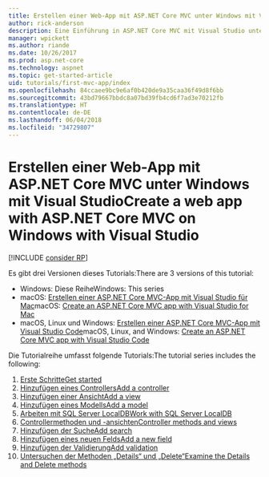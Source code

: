 ```yaml
---
title: Erstellen einer Web-App mit ASP.NET Core MVC unter Windows mit Visual Studio
author: rick-anderson
description: Eine Einführung in ASP.NET Core MVC mit Visual Studio unter Windows finden Sie im Inhaltsverzeichnis.
manager: wpickett
ms.author: riande
ms.date: 10/26/2017
ms.prod: asp.net-core
ms.technology: aspnet
ms.topic: get-started-article
uid: tutorials/first-mvc-app/index
ms.openlocfilehash: 84ccaee9bc9e6af0b420de9a35caa36f49d8f6bb
ms.sourcegitcommit: 43bd79667bbdc8a07bd39fb4cd6f7ad3e70212fb
ms.translationtype: HT
ms.contentlocale: de-DE
ms.lasthandoff: 06/04/2018
ms.locfileid: "34729807"
---
```

# <a name="create-a-web-app-with-aspnet-core-mvc-on-windows-with-visual-studio"></a><span data-ttu-id="24cb0-103">Erstellen einer Web-App mit ASP.NET Core MVC unter Windows mit Visual Studio</span><span class="sxs-lookup"><span data-stu-id="24cb0-103">Create a web app with ASP.NET Core MVC on Windows with Visual Studio</span></span>

[!INCLUDE [consider RP](~/includes/razor.md)]

<span data-ttu-id="24cb0-104">Es gibt drei Versionen dieses Tutorials:</span><span class="sxs-lookup"><span data-stu-id="24cb0-104">There are 3 versions of this tutorial:</span></span>

* <span data-ttu-id="24cb0-105">Windows: Diese Reihe</span><span class="sxs-lookup"><span data-stu-id="24cb0-105">Windows: This series</span></span>
* <span data-ttu-id="24cb0-106">macOS: [Erstellen einer ASP.NET Core MVC-App mit Visual Studio für Mac](xref:tutorials/first-mvc-app-mac/start-mvc)</span><span class="sxs-lookup"><span data-stu-id="24cb0-106">macOS: [Create an ASP.NET Core MVC app with Visual Studio for Mac](xref:tutorials/first-mvc-app-mac/start-mvc)</span></span>
* <span data-ttu-id="24cb0-107">macOS, Linux und Windows: [Erstellen einer ASP.NET Core MVC-App mit Visual Studio Code](xref:tutorials/first-mvc-app-xplat/start-mvc)</span><span class="sxs-lookup"><span data-stu-id="24cb0-107">macOS, Linux, and Windows: [Create an ASP.NET Core MVC app with Visual Studio Code](xref:tutorials/first-mvc-app-xplat/start-mvc)</span></span>

<span data-ttu-id="24cb0-108">Die Tutorialreihe umfasst folgende Tutorials:</span><span class="sxs-lookup"><span data-stu-id="24cb0-108">The tutorial series includes the following:</span></span>

1. [<span data-ttu-id="24cb0-109">Erste Schritte</span><span class="sxs-lookup"><span data-stu-id="24cb0-109">Get started</span></span>](start-mvc.md)
1. [<span data-ttu-id="24cb0-110">Hinzufügen eines Controllers</span><span class="sxs-lookup"><span data-stu-id="24cb0-110">Add a controller</span></span>](adding-controller.md)
1. [<span data-ttu-id="24cb0-111">Hinzufügen einer Ansicht</span><span class="sxs-lookup"><span data-stu-id="24cb0-111">Add a view</span></span>](adding-view.md)
1. [<span data-ttu-id="24cb0-112">Hinzufügen eines Modells</span><span class="sxs-lookup"><span data-stu-id="24cb0-112">Add a model</span></span>](adding-model.md)
1. [<span data-ttu-id="24cb0-113">Arbeiten mit SQL Server LocalDB</span><span class="sxs-lookup"><span data-stu-id="24cb0-113">Work with SQL Server LocalDB</span></span>](working-with-sql.md)
1. [<span data-ttu-id="24cb0-114">Controllermethoden und -ansichten</span><span class="sxs-lookup"><span data-stu-id="24cb0-114">Controller methods and views</span></span>](controller-methods-views.md)
1. [<span data-ttu-id="24cb0-115">Hinzufügen der Suche</span><span class="sxs-lookup"><span data-stu-id="24cb0-115">Add search</span></span>](search.md)
1. [<span data-ttu-id="24cb0-116">Hinzufügen eines neuen Felds</span><span class="sxs-lookup"><span data-stu-id="24cb0-116">Add a new field</span></span>](new-field.md)
1. [<span data-ttu-id="24cb0-117">Hinzufügen der Validierung</span><span class="sxs-lookup"><span data-stu-id="24cb0-117">Add validation</span></span>](validation.md)
1. [<span data-ttu-id="24cb0-118">Untersuchen der Methoden „Details“ und „Delete“</span><span class="sxs-lookup"><span data-stu-id="24cb0-118">Examine the Details and Delete methods</span></span>](details.md)